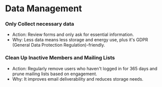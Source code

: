 # Data Management

### Only Collect necessary data
* Action: Review forms and only ask for essential information.
* Why: Less data means less storage and energy use, plus it's GDPR (General Data Protection Regulation)-friendly.

### Clean Up Inactive Members and Mailing Lists
* Action: Regularly remove users who haven't logged in for 365 days and prune mailing lists based on engagement.
* Why: It improves email deliverability and reduces storage needs.
